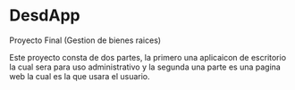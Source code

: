 # DesdApp
Proyecto Final (Gestion de bienes raices)

Este proyecto consta de dos partes, la primero una aplicaicon de escritorio la cual sera para uso administrativo y la segunda una parte es una pagina web la cual es la que usara el usuario.
